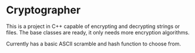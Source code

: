 # Cryptographer

This is a project in C++ capable of encrypting and decrypting strings or files. The base classes are ready, it only needs more encryption
algorithms.  
  
Currently has a basic ASCII scramble and hash function to choose from.  
 
 